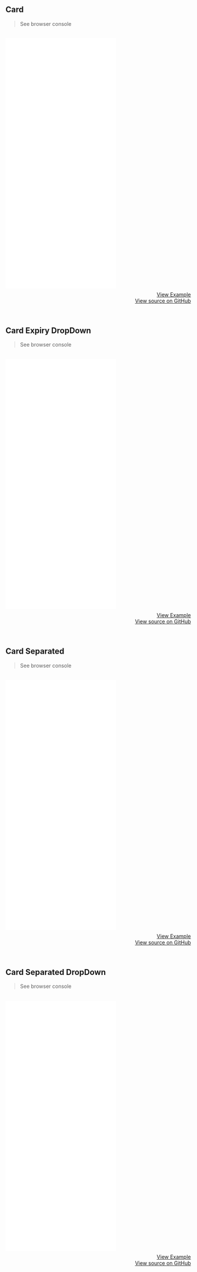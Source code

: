 ## Card
> See browser console

<br>
<iframe style="margin-bottom: 8px;height:680px;" border="0" frameborder="0" height="680" scrolling="no" src="/framepay-docs/examples/example-events.html"></iframe>
<a target="_blank" href="example-events.html" style="display: block; text-align: right;">View Example</a>
<a href="https://github.com/Rebilly/framepay-docs/blob/master/docs/.vuepress/public/examples/example-events.html" style="margin-bottom: 60px; display: block; text-align: right;">View source on GitHub</a>

## Card Expiry DropDown
> See browser console

<br>
<iframe style="margin-bottom: 8px;height:680px;" border="0" frameborder="0" height="680" scrolling="no" src="/framepay-docs/examples/example-events-dropdown.html"></iframe>
<a target="_blank" href="example-events-dropdown.html" style="display: block; text-align: right;">View Example</a>
<a href="https://github.com/Rebilly/framepay-docs/blob/master/docs/.vuepress/public/examples/example-events-dropdown.html" style="margin-bottom: 60px; display: block; text-align: right;">View source on GitHub</a>

## Card Separated
> See browser console

<br>
<iframe style="margin-bottom: 8px;height:680px;" border="0" frameborder="0" height="680" scrolling="no" src="/framepay-docs/examples/example-events-separated.html"></iframe>
<a target="_blank" href="example-events-separated.html" style="display: block; text-align: right;">View Example</a>
<a href="https://github.com/Rebilly/framepay-docs/blob/master/docs/.vuepress/public/examples/example-events-separated.html" style="margin-bottom: 60px; display: block; text-align: right;">View source on GitHub</a>

## Card Separated DropDown
> See browser console

<br>
<iframe style="margin-bottom: 8px;height:680px;" border="0" frameborder="0" height="680" scrolling="no" src="/framepay-docs/examples/example-events-separated-dropdowns.html"></iframe>
<a target="_blank" href="example-events-separated-dropdowns.html" style="display: block; text-align: right;">View Example</a>
<a href="https://github.com/Rebilly/framepay-docs/blob/master/docs/.vuepress/public/examples/example-events-separated-dropdowns.html" style="margin-bottom: 60px; display: block; text-align: right;">View source on GitHub</a>
